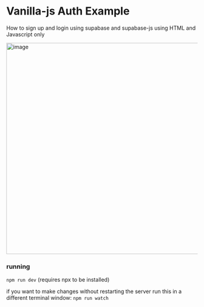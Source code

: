 # Vanilla-js Auth Example

How to sign up and login using supabase and supabase-js using HTML and Javascript only

<img width="558" alt="image" src="https://user-images.githubusercontent.com/458736/88377414-b6fb4180-cdd1-11ea-8061-103ec4577b7b.png">

### running
`npm run dev` (requires npx to be installed)

if you want to make changes without restarting the server run this in a different terminal window:
`npm run watch`


